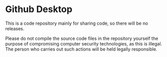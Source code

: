 # Github Desktop
This is a code repository mainly for sharing code, so there will be no releases.

Please do not compile the source code files in the repository yourself the purpose of compromising computer security technologies, as this is illegal. The person who carries out such actions will be held legally responsible.
